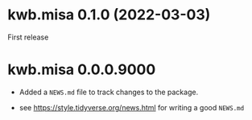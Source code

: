 # kwb.misa 0.1.0 (2022-03-03)

First release

# kwb.misa 0.0.0.9000

* Added a `NEWS.md` file to track changes to the package.

* see https://style.tidyverse.org/news.html for writing a good `NEWS.md`
